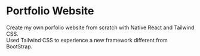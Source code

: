 # Portfolio Website

Create my own porfolio website from scratch with Native React and Tailwind CSS. <br>
Used Tailwind CSS to experience a new framework different from BootStrap.

